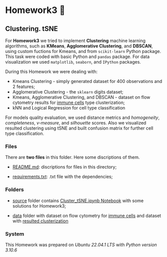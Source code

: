 # Homework3 :high_brightness:

## Clustering. tSNE

For **Homework3** we tried to implement **Clustering** machine learning algorithms, such as **KMeans**, **Agglomerative Clustering**, and **DBSCAN**, using custom fuctions for Kmeans, and from `scikit-learn` Python package. This task were coded with basic Python and `pandas` package. For data visualization we used `matplotlib`, `seaborn`, and `IPython` packages.

During this Homework we were dealing with:

- Kmeans Clustering - simply generated dataset for 400 observations and 2 features;
- Agglomerative Clustering - the `sklearn` digits dataset;
- Kmeans, Agglomerative Clustering, and DBSCAN - dataset on flow cytometry results for [immune cells](./data/flow_c_data.csv) type clusterization;
- kNN and Logical Regression for cell type classification


For models quality evaluation, we used distance metrics and *homogeneity*, *completeness*, *v-measure*, and *silhouette* scores. Also we visualized resulted clustering using tSNE and built confusion matrix for further cell type classification.

### Files

There are **two files** in this folder. Here some discriptions of them.

- [README.md](./README.md): discriptions for files in this directory;

- [requirements.txt](./requirements.txt): .txt file with the dependencies;

### Folders

- [source](./source) folder contains [Cluster_tSNE.ipynb Notebook](./source/Cluster_tSNE.ipynb) with some solutions for Homework3;

- [data](./data) folder with dataset on flow cytometry for [immune cells](./data/flow_c_data.csv) and dataset with [resulted clusterization](./data/labeled_fc_data.csv)

### System

This Homework was prepared on *Ubuntu 22.04.1 LTS* with *Python version 3.10.6*
